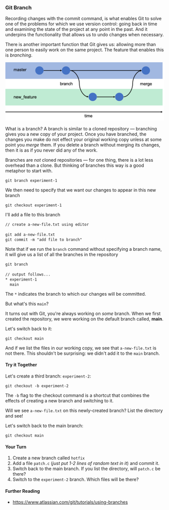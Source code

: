 ### Git Branch

Recording changes with the commit command, is what enables Git to solve one of the problems for which we use version control: going back in time and examining the state of the project at any point in the past. And it underpins the functionality that allows us to undo changes when necessary.

There is another important function that Git gives us: allowing more than one person to easily work on the same project. The feature that enables this is _branching_.

![git branch image](images/branch.png)

What is a branch? A branch is similar to a cloned repository &mdash; branching gives you a new copy of your project. Once you have branched, the changes you make do not effect your original working copy unless at some point you _merge_ them. If you delete a branch without merging its changes, then it is as if you never did any of the work.

Branches are _not_ cloned repositories &mdash; for one thing, there is a lot less overhead than a clone. But thinking of branches this way is a good metaphor to start with.

```
git branch experiment-1
```

We then need to specify that we want our changes to appear in this new branch

```
git checkout experiment-1
```

I'll add a file to this branch

```
// create a-new-file.txt using editor

git add a-new-file.txt
git commit -m "add file to branch"
```

Note that if we run the `branch` command without specifying a branch name, it will give us a list of all the branches in the repository

```
git branch

// output follows...
* experiment-1
  main
```

The `*` indicates the branch to which our changes will be committed.

But what's this `main`?

It turns out with Git, you're always working on _some_ branch. When we first created the repository, we were working on the default branch called, **main**. 

Let's switch back to it:

```
git checkout main
```

And if we list the files in our working copy, we see that `a-new-file.txt` is not there. This shouldn't be surprising: we didn't add it to the `main` branch.

#### Try it Together

Let's create a third branch: `experiment-2`:

```
git checkout -b experiment-2
```

The `-b` flag to the checkout command is a shortcut that combines the effects of creating a new branch and switching to it.

Will we see `a-new-file.txt` on this newly-created branch? List the directory and see!

Let's switch back to the main branch:

```
git checkout main
```

#### Your Turn

1. Create a new branch called `hotfix`
2. Add a file `patch.c` (_just put 1-2 lines of random text in it_) and commit it.
3. Switch back to the main branch. If you list the  directory, will `patch.c` be there?
4. Switch to the `experiment-2` branch. Which files will be there?

#### Further Reading

- https://www.atlassian.com/git/tutorials/using-branches

